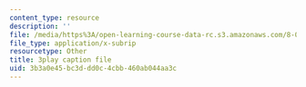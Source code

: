 ```yaml
---
content_type: resource
description: ''
file: /media/https%3A/open-learning-course-data-rc.s3.amazonaws.com/8-04-quantum-physics-i-spring-2016/3b3a0e45bc3ddd0c4cbb460ab044aa3c_CdAKFagtXpQ.srt
file_type: application/x-subrip
resourcetype: Other
title: 3play caption file
uid: 3b3a0e45-bc3d-dd0c-4cbb-460ab044aa3c
---
```


